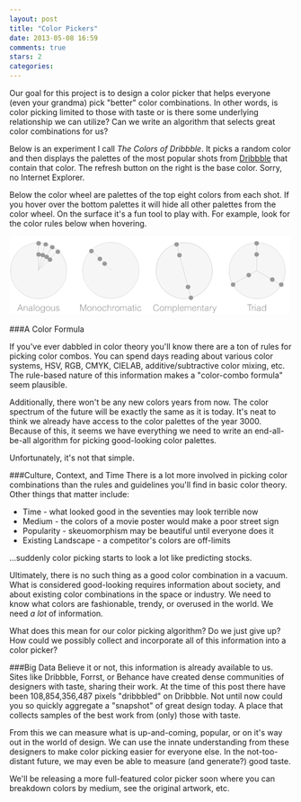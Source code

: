 ```yaml
---
layout: post
title: "Color Pickers"
date: 2013-05-08 16:59
comments: true
stars: 2
categories: 
---
```


Our goal for this project is to design a color picker that helps everyone (even your grandma) pick "better" color combinations. In other words, is color picking limited to those with taste or is there some underlying relationship we can utilize? Can we write an algorithm that selects great color combinations for us?

Below is an experiment I call _The Colors of Dribbble_. It picks a random color and then displays the palettes of the most popular shots from [Dribbble](http://dribbble.com/) that contain that color. The refresh button on the right is the base color. Sorry, no Internet Explorer.

<script src="http://ajax.googleapis.com/ajax/libs/jquery/2.0.0/jquery.min.js"></script>
<script src="../javascripts/colors.js"></script>
<link href="/stylesheets/colors.css" media="screen, projection" rel="stylesheet" type="text/css">

<div class="color-wheel">
  <div id="circle"></div>
  <div id="circle-border"></div>
  <div id="spokes"></div>
</div>

<div class="color-blocks">
  <div class="block-house"></div>
</div>


Below the color wheel are palettes of the top eight colors from each shot. If you hover over the bottom palettes it will hide all other palettes from the color wheel. On the surface it's a fun tool to play with. For example, look for the color rules below when hovering.

![color rules](/images/color-rules.png)

###A Color Formula 

If you've ever dabbled in color theory you'll know there are a ton of rules for picking color combos. You can spend days reading about various color systems, HSV, RGB, CMYK, CIELAB, additive/subtractive color mixing, etc. The rule-based nature of this information makes a "color-combo formula" seem plausible.

Additionally, there won't be any new colors years from now. The color spectrum of the future will be exactly the same as it is today. It's neat to think we already have access to the color palettes of the year 3000. Because of this, it seems we have everything we need to write an end-all-be-all algorithm for picking good-looking color palettes.

Unfortunately, it's not that simple.

###Culture, Context, and Time
There is a lot more involved in picking color combinations than the rules and guidelines you'll find in basic color theory. Other things that matter include: 

   * Time - what looked good in the seventies may look terrible now
   * Medium - the colors of a movie poster would make a poor street sign
   * Popularity - skeuomorphism may be beautiful until everyone does it
   * Existing Landscape - a competitor's colors are off-limits

…suddenly color picking starts to look a lot like predicting stocks.

Ultimately, there is no such thing as a good color combination in a vacuum. What is considered good-looking requires information about society, and about existing color combinations in the space or industry. We need to know what colors are fashionable, trendy, or overused in the world. We need _a lot_ of information.

What does this mean for our color picking algorithm? Do we just give up? How could we possibly collect and incorporate all of this information into a color picker?

###Big Data
Believe it or not, this information is already available to us. Sites like Dribbble, Forrst, or Behance have created dense communities of designers with taste, sharing their work. At the time of this post there have been 108,854,356,487 pixels "dribbbled" on Dribbble. Not until now could you so quickly aggregate a "snapshot" of great design today. A place that collects samples of the best work from (only) those with taste. 

From this we can measure what is up-and-coming, popular, or on it's way out in the world of design.  We can use the innate understanding from these designers to make color picking easier for everyone else. In the not-too-distant future, we may even be able to measure (and generate?) good taste. 

We'll be releasing a more full-featured color picker soon where you can breakdown colors by medium, see the original artwork, etc. 